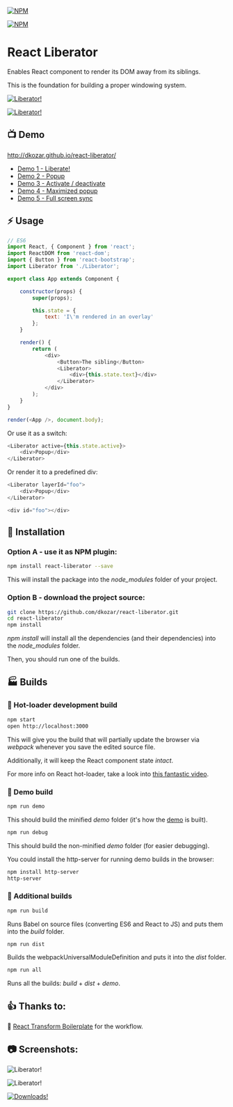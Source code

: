 [![NPM](https://nodei.co/npm/react-liberator.png?downloads=true&downloadRank=true&stars=true)](https://www.npmjs.com/package/react-liberator)

[![NPM](https://badge.fury.io/js/react-liberator.png)](https://www.npmjs.com/package/react-liberator)

# React Liberator

Enables React component to render its DOM away from its siblings.

This is the foundation for building a proper windowing system.

[![Liberator!](http://dankokozar.com/images/react-liberator-1.png)](http://dkozar.github.io/react-liberator/)

[![Liberator!](http://dankokozar.com/images/react-liberator-popup.png)](http://dkozar.github.io/react-liberator/)

## :tv: Demo

http://dkozar.github.io/react-liberator/

* [Demo 1 - Liberate!](http://dkozar.github.io/react-liberator/#/demo1)
* [Demo 2 - Popup](http://dkozar.github.io/react-liberator/#/demo2)
* [Demo 3 - Activate / deactivate](http://dkozar.github.io/react-liberator/#/demo3)
* [Demo 4 - Maximized popup](http://dkozar.github.io/react-liberator/#/demo4)
* [Demo 5 - Full screen sync](http://dkozar.github.io/react-liberator/#/demo5)

## :zap: Usage

```js
// ES6
import React, { Component } from 'react';
import ReactDOM from 'react-dom';
import { Button } from 'react-bootstrap';
import Liberator from './Liberator';

export class App extends Component {

    constructor(props) {
        super(props);

        this.state = {
            text: 'I\'m rendered in an overlay'
        };
    }

    render() {
        return (
            <div>
                <Button>The sibling</Button>
                <Liberator>
                    <div>{this.state.text}</div>
                </Liberator>
            </div>
        );
    }
}

render(<App />, document.body);
```

Or use it as a switch:

```js
<Liberator active={this.state.active}>
    <div>Popup</div>
</Liberator>
```

Or render it to a predefined div:

```js
<Liberator layerId="foo">
    <div>Popup</div>
</Liberator>

<div id="foo"></div>
```

## :truck: Installation

### Option A - use it as NPM plugin:

```bash
npm install react-liberator --save
```

This will install the package into the *node_modules* folder of your project.

### Option B - download the project source:

```bash
git clone https://github.com/dkozar/react-liberator.git
cd react-liberator
npm install
```

*npm install* will install all the dependencies (and their dependencies) into the *node_modules* folder.

Then, you should run one of the builds.

## :factory: Builds

### :rocket: Hot-loader development build

```bash
npm start
open http://localhost:3000
```

This will give you the build that will partially update the browser via *webpack* whenever you save the edited source file.

Additionally, it will keep the React component state *intact*.

For more info on React hot-loader, take a look into [this fantastic video](https://www.youtube.com/watch?v=xsSnOQynTHs).

### :helicopter: Demo build

```bash
npm run demo
```
This should build the minified *demo* folder (it's how the [demo](http://dkozar.github.io/react-liberator/) is built).

```bash
npm run debug
```
This should build the non-minified *demo* folder (for easier debugging).

You could install the http-server for running demo builds in the browser:

```bash
npm install http-server
http-server
```

### :steam_locomotive: Additional builds

```bash
npm run build
```

Runs Babel on source files (converting ES6 and React to JS) and puts them into the *build* folder.

```bash
npm run dist
```

Builds the webpackUniversalModuleDefinition and puts it into the *dist* folder.

```bash
npm run all
```

Runs all the builds: *build* + *dist* + *demo*.

## :thumbsup: Thanks to:

:rocket: [React Transform Boilerplate](https://github.com/gaearon/react-transform-boilerplate) for the workflow.

## :camera: Screenshots:

![Liberator!](http://dankokozar.com/images/react-liberator-2.png)

![Liberator!](http://dankokozar.com/images/react-liberator-3.png)

[![Downloads!](https://nodei.co/npm-dl/react-liberator.png?months=1)](http://dkozar.github.io/react-liberator/)
